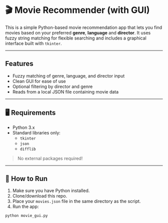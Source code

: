 # 🎬 Movie Recommender (with GUI)

This is a simple Python-based movie recommendation app that lets you find movies based on your preferred **genre**, **language** and **director**. It uses fuzzy string matching for flexible searching and includes a graphical interface built with `tkinter`.

---

## Features

- Fuzzy matching of genre, language, and director input
- Clean GUI for ease of use
- Optional filtering by director and genre
- Reads from a local JSON file containing movie data

---

## 🖥️ Requirements

- Python 3.x
- Standard libraries only:
  - `tkinter`
  - `json`
  - `difflib`

> No external packages required!

---

## 🚀 How to Run

1. Make sure you have Python installed.
2. Clone/download this repo.
3. Place your `movies.json` file in the same directory as the script.
4. Run the app:

```bash
python movie_gui.py

